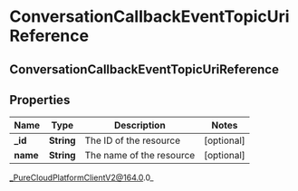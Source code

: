 # ConversationCallbackEventTopicUriReference

## ConversationCallbackEventTopicUriReference

## Properties

|Name | Type | Description | Notes|
|------------ | ------------- | ------------- | -------------|
| **_id** | **String** | The ID of the resource | [optional] |
| **name** | **String** | The name of the resource | [optional] |



_PureCloudPlatformClientV2@164.0.0_
